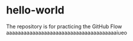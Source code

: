 # hello-world
The repository is for practicing the GitHub Flow
aaaaaaaaaaaaaaaaaaaaaaaaaaaaaaaaaaaaaaiueo
